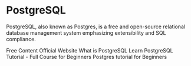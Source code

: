 <DedicatedRoadmap
  href='/postgresql-dba'
  title='PostgreSQL DBA Roadmap'
  description='Click to check the detailed PostgreSQL DBA Roadmap.'
/>

# PostgreSQL

PostgreSQL, also known as Postgres, is a free and open-source relational database management system emphasizing extensibility and SQL compliance.

<ResourceGroupTitle>Free Content</ResourceGroupTitle>
<BadgeLink badgeText='Official Website' colorScheme="blue" href='https://www.postgresql.org/'>Official Website</BadgeLink>
<BadgeLink badgeText='Read' colorScheme="yellow" href='https://www.geeksforgeeks.org/what-is-postgresql-introduction/'>What is PostgreSQL</BadgeLink>
<BadgeLink badgeText='Watch' href='https://www.youtube.com/watch?v=qw--VYLpxG4'>Learn PostgreSQL Tutorial - Full Course for Beginners</BadgeLink>
<BadgeLink badgeText='Watch' href='https://www.youtube.com/watch?v=eMIxuk0nOkU'>Postgres tutorial for Beginners</BadgeLink>
